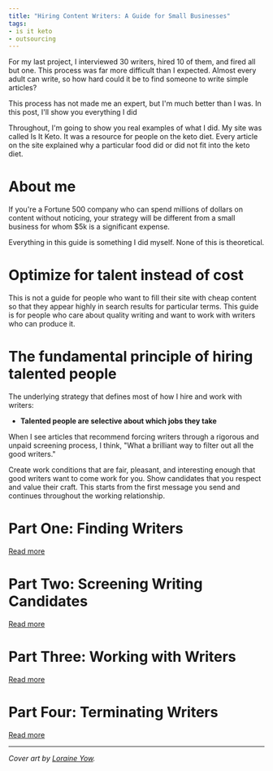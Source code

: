 ```yaml
---
title: "Hiring Content Writers: A Guide for Small Businesses"
tags:
- is it keto
- outsourcing
---
```


For my last project, I interviewed 30 writers, hired 10 of them, and fired all but one. This process was far more difficult than I expected. Almost every adult can write, so how hard could it be to find someone to write simple articles?

This process has not made me an expert, but I'm much better than I was. In this post, I'll show you everything I did

Throughout, I'm going to show you real examples of what I did. My site was called Is It Keto. It was a resource for people on the keto diet. Every article on the site explained why a particular food did or did not fit into the keto diet.

# About me

If you're a Fortune 500 company who can spend millions of dollars on content without noticing, your strategy will be different from a small business for whom $5k is a significant expense.

Everything in this guide is something I did myself. None of this is theoretical.

# Optimize for talent instead of cost

This is not a guide for people who want to fill their site with cheap content so that they appear highly in search results for particular terms. This guide is for people who care about quality writing and want to work with writers who can produce it.

# The fundamental principle of hiring talented people

The underlying strategy that defines most of how I hire and work with writers:

* **Talented people are selective about which jobs they take**

When I see articles that recommend forcing writers through a rigorous and unpaid screening process, I think, "What a brilliant way to filter out all the good writers."

Create work conditions that are fair, pleasant, and interesting enough that good writers want to come work for you. Show candidates that you respect and value their craft. This starts from the first message you send and continues throughout the working relationship.

# Part One: Finding Writers

[Read more](/hiring-content-writers/1-finding-writers/)

# Part Two: Screening Writing Candidates

[Read more](/hiring-content-writers/2-screening-writers/)

# Part Three: Working with Writers

[Read more](/hiring-content-writers/3-working-with-writers/)

# Part Four: Terminating Writers

[Read more](/hiring-content-writers/4-terminating-writers/)


---

*Cover art by [Loraine Yow](https://www.linkedin.com/in/lolo-ology/).*